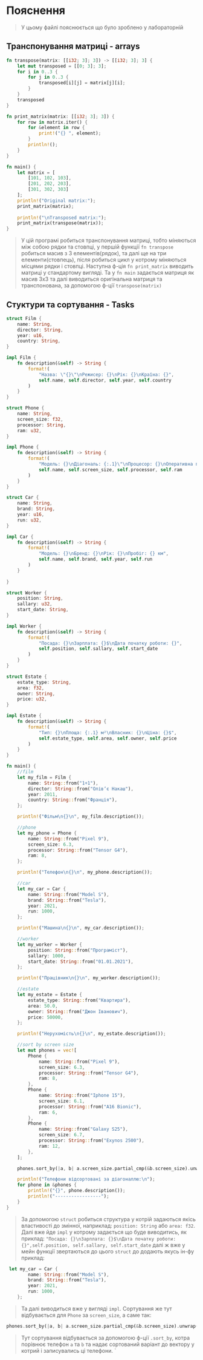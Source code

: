 # Пояснення
> У цьому файлі пояснюється що було зроблено у лабораторній

## Транспонування матриці - arrays
```rust
fn transpose(matrix: [[i32; 3]; 3]) -> [[i32; 3]; 3] {
    let mut transposed = [[0; 3]; 3];
    for i in 0..3 {
        for j in 0..3 {
            transposed[i][j] = matrix[j][i];
        }
    }
    transposed
}

fn print_matrix(matrix: [[i32; 3]; 3]) {
    for row in matrix.iter() {
        for &element in row {
            print!("{} ", element);
        }
        println!();
    }
}

fn main() {
    let matrix = [
        [101, 102, 103],
        [201, 202, 203],
        [301, 302, 303]
    ];
    println!("Original matrix:");
    print_matrix(matrix);
    
    println!("\nTransposed matrix:");
    print_matrix(transpose(matrix));
}
```

> У цій програмі робиться транспонування матриці, тобто міняються між собою рядки та стовпці, у першій функції `fn transpose` робиться масив з 3 елементів(рядок), та далі ще на три елементи(стовпець), після робиться цикл у котрому міняються місцями рядки і стовпці. Наступна ф-ція `fn print_matrix` виводить матриці у стандартому вигляді. Та у `fn main` задається матриця як масив 3х3 та далі виводиться оригінальна матриця та транспонована, за допомогою ф-ції `transpose(matrix)` 

## Стуктури та сортування - Tasks
```rust
struct Film {
    name: String,
    director: String,
    year: u16,
    country: String,
}

impl Film {
    fn description(&self) -> String {
        format!(
            "Назва: \"{}\"\nРежисер: {}\nРік: {}\nКраїна: {}",
            self.name, self.director, self.year, self.country
        )
    }
}

struct Phone {
    name: String,
    screen_size: f32,
    processor: String,
    ram: u32,
}

impl Phone {
    fn description(&self) -> String {
        format!(
            "Модель: {}\nДіагональ: {:.1}\"\nПроцесор: {}\nОперативна пам’ять: {} ГБ",
            self.name, self.screen_size, self.processor, self.ram
        )
    }
}

struct Car {
    name: String,
    brand: String,
    year: u16,
    run: u32,
}

impl Car {
    fn description(&self) -> String {
        format!(
            "Модель: {}\nБренд: {}\nРік: {}\nПробіг: {} км",
            self.name, self.brand, self.year, self.run
        )
    }
    
}

struct Worker {
    position: String,
    sallary: u32,
    start_date: String,
}

impl Worker {
    fn description(&self) -> String {
        format!(
            "Посада: {}\nЗарплата: {}$\nДата початку роботи: {}",
            self.position, self.sallary, self.start_date
        )
    }
}

struct Estate {
    estate_type: String,
    area: f32,
    owner: String,
    price: u32,
}

impl Estate {
    fn description(&self) -> String {
        format!(
            "Тип: {}\nПлоща: {:.1} м²\nВласник: {}\nЦіна: {}$",
            self.estate_type, self.area, self.owner, self.price
        )
    }
}

fn main() {
    //film
    let my_film = Film {
        name: String::from("1+1"),
        director: String::from("Олівʼє Накаш"),
        year: 2011,
        country: String::from("Франція"),
    };

    println!("Фільм\n{}\n", my_film.description());

    //phone
    let my_phone = Phone {
        name: String::from("Pixel 9"),
        screen_size: 6.3,
        processor: String::from("Tensor G4"),
        ram: 8,
    };

    println!("Телефон\n{}\n", my_phone.description());

    //car
    let my_car = Car {
        name: String::from("Model S"),
        brand: String::from("Tesla"),
        year: 2021,
        run: 1000,
    };

    println!("Машина\n{}\n", my_car.description());

    //worker
    let my_worker = Worker {
        position: String::from("Програміст"),
        sallary: 1000,
        start_date: String::from("01.01.2021"),
    };

    println!("Працівник\n{}\n", my_worker.description());

    //estate
    let my_estate = Estate {
        estate_type: String::from("Квартира"),
        area: 50.0,
        owner: String::from("Джон Іванович"),
        price: 50000,
    };

    println!("Нерухомість\n{}\n", my_estate.description());

    //sort by screen size
    let mut phones = vec![
        Phone {
            name: String::from("Pixel 9"),
            screen_size: 6.3,
            processor: String::from("Tensor G4"),
            ram: 8,
        },
        Phone {
            name: String::from("Iphone 15"),
            screen_size: 6.1,
            processor: String::from("A16 Bionic"),
            ram: 6,
        },
        Phone {
            name: String::from("Galaxy S25"),
            screen_size: 6.7,
            processor: String::from("Exynos 2500"),
            ram: 12,
        },
    ];

    phones.sort_by(|a, b| a.screen_size.partial_cmp(&b.screen_size).unwrap());

    println!("Телефони відсортовані за діагоналлю:\n");
    for phone in &phones {
        println!("{}", phone.description());
        println!("-----------------");
    }
}
```
> За допомогою `struct` робиться структура у котрій задаються якісь властивості до змінної, наприклад: `position: String` або `area: f32`. Далі вже йде `impl` у котрому задається що буде виводитись, як приклад: `"Посада: {}\nЗарплата: {}$\nДата початку роботи: {}",self.position, self.sallary, self.start_date` далі ж вже у мейн функції звертаються до цього `struct` до додають якусь ін-фу приклад:
```rust
 let my_car = Car {
        name: String::from("Model S"),
        brand: String::from("Tesla"),
        year: 2021,
        run: 1000,
    };
```
> Та далі виводиться вже у вигляді `impl`.
> Сортування же тут відбувається для `Phone` за `screen_size`, а саме так:
 ```rust
 phones.sort_by(|a, b| a.screen_size.partial_cmp(&b.screen_size).unwrap());
 ```
 > Тут сортування відбувається за допомогою ф-ції `.sort_by`, котра порівнює телефон `a` та `b` та надає сортований варіант до вектору у котрий і записувались ці телефони.
`
